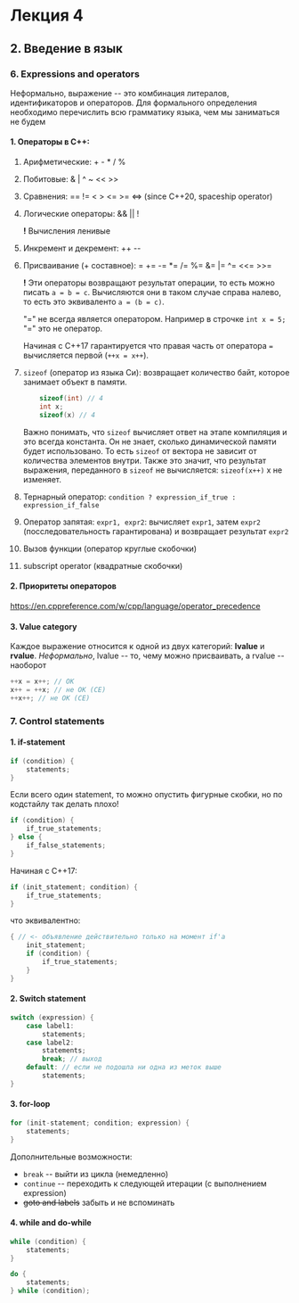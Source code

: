# Лекция 4

## 2. Введение в язык

### 6. Expressions and operators

Неформально, выражение -- это комбинация литералов, идентификаторов и операторов. Для формального определения необходимо перечислить всю грамматику языка, чем мы заниматься не будем

#### 1. Операторы в C++:

1. Арифметические: + - * / %
1. Побитовые: & | ^ ~ << >>
1. Сравнения: == != < > <= >= <=> (since C++20, spaceship operator)
1. Логические операторы: && || !

    **!** Вычисления ленивые
1. Инкремент и декремент: ++ --
1. Присваивание (+ составное):  =  +=  -=  *=  /=  %=  &=  |=  ^=  <<=  >>=
    
    **!** Эти операторы возвращают результат операции, то есть можно писать `a = b = c`. Вычисляются они в таком случае справа налево, то есть это эквиваленто `a = (b = c)`.
    
    "=" не всегда является оператором. Например в строчке `int x = 5;` "=" это не оператор.

    Начиная с C++17 гарантируется что правая часть от оператора `=` вычисляется первой (`++x = x++`).
1. `sizeof` (оператор из языка Си): возвращает количество байт, которое занимает объект в памяти. 

    ```C++
        sizeof(int) // 4
        int x;
        sizeof(x) // 4
    ```

    Важно понимать, что `sizeof` вычисляет ответ на этапе компиляция и это всегда константа. Он не знает, сколько динамической памяти будет использовано. То есть `sizeof` от вектора не зависит от количества элементов внутри. Также это значит, что результат выражения, переданного в `sizeof` не вычисляется: `sizeof(x++)` x не изменяет.

1. Тернарный оператор: `condition ? expression_if_true : expression_if_false`
1. Оператор запятая: `expr1, expr2`: вычисляет `expr1`, затем `expr2` (посследовательность гарантирована) и возвращает результат `expr2`
1. Вызов функции (оператор круглые скобочки)
1. subscript operator (квадратные скобочки)

#### 2. Приоритеты операторов

https://en.cppreference.com/w/cpp/language/operator_precedence

#### 3. Value category

Каждое выражение относится к одной из двух категорий: **lvalue** и **rvalue**. *Неформально*, lvalue -- то, чему можно присваивать, а rvalue -- наоборот

```C++
++x = x++; // OK
x++ = ++x; // не OK (CE)
++x++; // не ОК (CE)
```

### 7. Control statements

#### 1. if-statement

```C++
if (condition) {
    statements;
}
```

Если всего один statement, то можно опустить фигурные скобки, но по кодстайлу так делать плохо!

```C++
if (condition) {
    if_true_statements;
} else {
    if_false_statements; 
}
```

Начиная с C++17:

```C++
if (init_statement; condition) {
    if_true_statements;
} 
```
что эквивалентно:

```C++
{ // <- объявление действительно только на момент if'а
    init_statement;
    if (condition) {
        if_true_statements;
    } 
}
```

#### 2. Switch statement

```C++
switch (expression) {
    case label1:
        statements;
    case label2:
        statements;
        break; // выход
    default: // если не подошла ни одна из меток выше
        statements;
}
```

#### 3. for-loop

```C++
for (init-statement; condition; expression) {
    statements;
}
```

Дополнительные возможности:

* `break` -- выйти из цикла (немедленно)
* `continue` -- переходить к следующей итерации (с выполнением expression)
* ~~goto and labels~~ забыть и не вспоминать

#### 4. while and do-while

```C++
while (condition) {
    statements;
}
```
```C++
do {
    statements;
} while (condition);
```